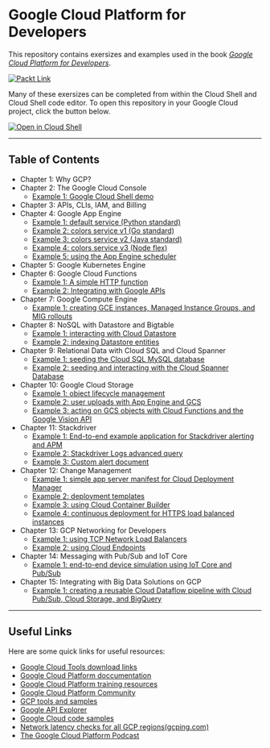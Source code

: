 # Google Cloud Platform for Developers

This repository contains exersizes and examples used in the book [*Google Cloud Platform for Developers*](https://www.packtpub.com/virtualization-and-cloud/google-cloud-platform-developers). 

[![Packt Link](https://dz13w8afd47il.cloudfront.net/sites/default/files/packt_logo.png)](https://www.packtpub.com/all)


Many of these exersizes can be completed from within the Cloud Shell and Cloud Shell code editor. To open this repository in your Google Cloud project, click the button below.

[![Open in Cloud Shell](https://gstatic.com/cloudssh/images/open-btn.png)](https://console.cloud.google.com/cloudshell/open?git_repo=https://github.com/PacktPublishing/Google-Cloud-Platform-for-Developers&page=editor&print=misc/hello.txt&open_in_editor=README.md)

---

## Table of Contents

- Chapter 1: Why GCP?
- Chapter 2: The Google Cloud Console
    - [Example 1: Google Cloud Shell demo](chapter_02/example_01/)
- Chapter 3: APIs, CLIs, IAM, and Billing
- Chapter 4: Google App Engine
    - [Example 1: default service (Python standard)](chapter_04/example_01/)
    - [Example 2: colors service v1 (Go standard)](chapter_04/example_02/)
    - [Example 3: colors service v2 (Java standard)](chapter_04/example_03/)
    - [Example 4: colors service v3 (Node flex)](chapter_04/example_04/)
    - [Example 5: using the App Engine scheduler](chapter_04/example_05/)
- Chapter 5: Google Kubernetes Engine
- Chapter 6: Google Cloud Functions
    - [Example 1: A simple HTTP function](chapter_06/example_01/)
    - [Example 2: Integrating with Google APIs](chapter_06/example_02/)
- Chapter 7: Google Compute Engine
    - [Example 1: creating GCE instances, Managed Instance Groups, and MIG rollouts](chapter_07/example_01/)
- Chapter 8: NoSQL with Datastore and Bigtable
    - [Example 1: interacting with Cloud Datastore](chapter_08/example_01/)
    - [Example 2: indexing Datastore entities](chapter_08/example_02/)
- Chapter 9: Relational Data with Cloud SQL and Cloud Spanner
    - [Example 1: seeding the Cloud SQL MySQL database](chapter_09/example_01/)
    - [Example 2: seeding and interacting with the Cloud Spanner Database](chapter_09/example_02/)
- Chapter 10: Google Cloud Storage
    - [Example 1: object lifecycle management](chapter_10/example_01/)
    - [Example 2: user uploads with App Engine and GCS](chapter_10/example_02/)
    - [Example 3: acting on GCS objects with Cloud Functions and the Google Vision API](chapter_10/example_03/)
- Chapter 11: Stackdriver
    - [Example 1: End-to-end example application for Stackdriver alerting and APM](chapter_11/example_01/)
    - [Example 2: Stackdriver Logs advanced query](chapter_11/example_02/)
    - [Example 3: Custom alert document](chapter_11/example_03/)
- Chapter 12: Change Management
    - [Example 1: simple app server manifest for Cloud Deployment Manager](chapter_12/example_01/)
    - [Example 2: deployment templates](chapter_12/example_02/)
    - [Example 3: using Cloud Container Builder](chapter_12/example_03/)
    - [Example 4: continuous deployment for HTTPS load balanced instances](chapter_12/example_04/)
- Chapter 13: GCP Networking for Developers
    - [Example 1: using TCP Network Load Balancers](chapter_13/example_01/)
    - [Example 2: using Cloud Endpoints](chapter_13/example_02/)
- Chapter 14: Messaging with Pub/Sub and IoT Core
    - [Example 1: end-to-end device simulation using IoT Core and Pub/Sub](chapter_14/example_01/)
- Chapter 15: Integrating with Big Data Solutions on GCP
    - [Example 1: creating a reusable Cloud Dataflow pipeline with Cloud Pub/Sub, Cloud Storage, and BigQuery](chapter_15/example_01/)

---

## Useful Links

Here are some quick links for useful resources:

- [Google Cloud Tools download links](https://cloud.google.com/tools/docs/)
- [Google Cloud Platform doccumentation](https://cloud.google.com/docs/overview/)
- [Google Cloud Platform training resources](https://cloud.google.com/training/)
- [Google Cloud Platform Community](https://cloud.google.com/community/)
- [GCP tools and samples](https://console.cloud.google.com/code/tools)
- [Google API Explorer](https://developers.google.com/apis-explorer)
- [Google Cloud code samples](https://github.com/GoogleCloudPlatform?utf8=%E2%9C%93&q=getting-started%20OR%20samples)
- [Network latency checks for all GCP regions(gcping.com)](http://gcping.com)
- [The Google Cloud Platform Podcast](https://gcppodcast.com/)